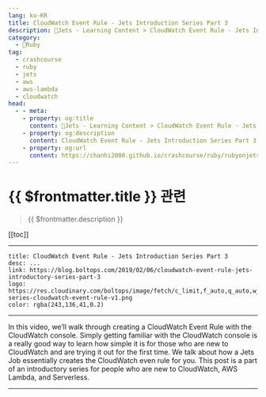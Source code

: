 ```yaml
---
lang: ko-KR
title: CloudWatch Event Rule - Jets Introduction Series Part 3
description: 🔻Jets - Learning Content > CloudWatch Event Rule - Jets Introduction Series Part 3
category:
  - 🔻Ruby
tag:
  - crashcourse
  - ruby
  - jets
  - aws
  - aws-lambda
  - cloudwatch
head:
  - - meta:
    - property: og:title
      content: 🔻Jets - Learning Content > CloudWatch Event Rule - Jets Introduction Series Part 3
    - property: og:description
      content: CloudWatch Event Rule - Jets Introduction Series Part 3
    - property: og:url
      content: https://chanhi2000.github.io/crashcourse/ruby/rubyonjets-learning-content/20190206-cloudwatch-event-rule-jets-introductory-series-part-3.html
---
```


# {{ $frontmatter.title }} 관련

> {{ $frontmatter.description }}

[[toc]]

---

```component VPCard
title: CloudWatch Event Rule - Jets Introduction Series Part 3
desc: ...
link: https://blog.boltops.com/2019/02/06/cloudwatch-event-rule-jets-introductory-series-part-3
logo: https://res.cloudinary.com/boltops/image/fetch/c_limit,f_auto,q_auto,w_468/https://blog.boltops.com/img/posts/2019/02/intro-series-cloudwatch-event-rule-v1.png
color: rgba(243,136,41,0.2)
```

---

<VidStack src="youtube/g6OU6Ev9GNU" />

In this video, we’ll walk through creating a CloudWatch Event Rule with the CloudWatch console. Simply getting familiar with the CloudWatch console is a really good way to learn how simple it is for those who are new to CloudWatch and are trying it out for the first time. We talk about how a Jets Job essentially creates the CloudWatch even rule for you. This post is a part of an introductory series for people who are new to CloudWatch, AWS Lambda, and Serverless.

---

<TagLinks />
